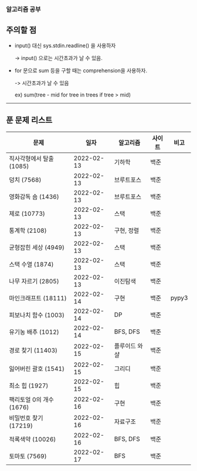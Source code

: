 ### 알고리즘 공부

## 주의할 점
* input() 대신 sys.stdin.readline() 을 사용하자

    -> input() 으로는 시간초과가 날 수 있음.
* for 문으로 sum 등을 구할 때는 comprehension을 사용하자.

    -> 시간초과가 날 수 있음
    
    ex) sum(tree - mid for tree in trees if tree > mid)

___



## 푼 문제 리스트

| 문제 | 일자 | 알고리즘 | 사이트 | 비고 |
| ---- | ---- | -------- | ------ | ------ |
|직사각형에서 탈출 (1085) |2022-02-13 |기하학 |백준 | |
|덩치 (7568) |2022-02-13 |브루트포스 |백준 | |
|영화감독 숌 (1436) |2022-02-13 |브루트포스 |백준 | |
|제로 (10773) |2022-02-13 |스택 |백준 | |
|통계학 (2108) |2022-02-13 |구현, 정렬 |백준 | |
|균형잡힌 세상 (4949) |2022-02-13 |스택 |백준 | |
|스택 수열 (1874) |2022-02-13 |스택 |백준 | |
|나무 자르기 (2805) |2022-02-13 |이진탐색 |백준 | |
|마인크래프트 (18111) |2022-02-14 |구현 |백준 |pypy3 |
|피보나치 함수 (1003) |2022-02-14 |DP |백준 | |
|유기농 배추 (1012) |2022-02-14 |BFS, DFS |백준 | |
|경로 찾기 (11403) |2022-02-15 |플루이드 와샬 |백준 | |
|잃어버린 괄호 (1541) |2022-02-15 |그리디 |백준 | |
|최소 힙 (1927) |2022-02-15 |힙 |백준 | |
|팩리토얼 0의 개수 (1676) |2022-02-16 |구현 |백준 | |
|비밀번호 찾기 (17219) |2022-02-16 |자료구조 |백준 | |
|적록색약 (10026) |2022-02-16 |BFS, DFS |백준 | |
|토마토 (7569) |2022-02-17 |BFS |백준 | |